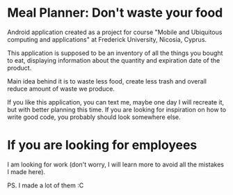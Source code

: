 # Meal Planner: Don't waste your food
Android application created as a project for course "Mobile and Ubiquitous computing and applications" at Frederick University,
Nicosia, Cyprus.

This application is supposed to be an inventory of all the things you bought to eat, displaying information about the quantity
and expiration date of the product.

Main idea behind it is to waste less food, create less trash and overall reduce amount of waste we produce.

If you like this application, you can text me, maybe one day I will recreate it, but with better planning this time. If you are
looking for inspiration on how to write good code, you probably should look somewhere else.

# If you are looking for employees
I am looking for work (don't worry, I will learn more to avoid all the mistakes I made here).

PS. I made a lot of them :C
